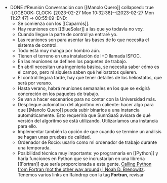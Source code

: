 - DONE #Reunión Conversación con [[Manolo Quero]]
  collapsed:: true
  :LOGBOOK:
  CLOCK: [2023-02-27 Mon 10:32:38]--[2023-02-27 Mon 11:27:47] =>  00:55:09
  :END:
  - Se comienza con los [[Caparrós]].
  - Hay reuniones con [[BlueSolar]] a las que yo todavía no voy.
  - Cuando llegue la parte de control ya entraré yo.
  - Las reuniones son para asentar las bases de lo que necesita el sistema de control.
  - Todo está muy manga por hombro aún.
  - Tienen el terreno en una instalación de I+D llamada ISFOC.
  - En las reuniones se definen los paquetes de trabajo.
  - En abril necesitan una ingeniería básica, se necesita saber cómo es el campo, pero ni siquiera saben qué heliostatos quieren.
  - El control llegará tarde, hay que tener detalles de los heliostatos, que será por verano.
  - Hasta verano, habrá reuniones semanales en los que se exigirá concreción en los paquetes de trabajo.
  - Se van a hacer escenarios para no contar con la Universidad más.
  - Despliegue automático del algoritmo en caliente: hacer algo para que [[Manolo Quero]] pueda subir binarios a una instancia automáticamente. Esto requeriría que SunnSaaS avisara de qué versión del algoritmo se está utilizando. Utilizaríamos una instancia para ello.
  - Implementar también la opción de que cuando se termine un análisis se hagan unas pruebas de calidad.
  - Ordenador de Rocío: usarlo como mi ordenador de trabajo durante una temporada.
  - Posibilidad técnica muy importante: yo programaría en [[Python]] y haría funciones en Python que se incrustarían en una librería [[Fortran]] que sería proporcionada a esta gente. [Calling Python from Fortran (not the other way around) | Noah D. Brenowitz](https://www.noahbrenowitz.com/post/calling-fortran-from-python/). Tenemos varios links en Raindrop con la tag **Fortran**, revisar